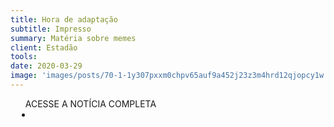 ```yaml
---
title: Hora de adaptação
subtitle: Impresso
summary: Matéria sobre memes
client: Estadão
tools: 
date: 2020-03-29
image: 'images/posts/70-1-1y307pxxm0chpv65auf9a452j23z3m4hrd12qjopcy1w.png'
---
```




<div class="post__share"><ul class="share__list list-reset">ACESSE A NOTÍCIA COMPLETA<li class="share__item" style="margin-left: 10px"><a class="share__link share__facebook" style="background: #fa5657" href="https://www.estadao.com.br/infograficos/saude,hora-de-adaptacao,1085856" title="Link" rel="nofollow"><i class="fa-solid fa-link"></i></a></li></ul></div>
<!-- <div class="gallery-box"><div class="gallery"><img src="/clipping/images/example-1.jpg" loading="lazy" alt="Project"><img src="/clipping/images/example-2.jpg" loading="lazy" alt="Project"></div><em>Gallery / <a href="https://www.freepik.com/" target="_blank">Freepic</a></em></div> -->